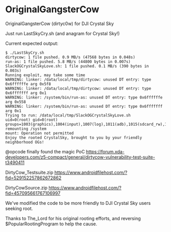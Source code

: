 # OriginalGangsterCow
OriginalGangsterCow (dirtyc0w) for DJI Crystal Sky

Just run LastSkyCry.sh (and anagram for Crystal Sky!)

Current expected output:
```
$ ./LastSkyCry.sh 
dirtycow: 1 file pushed. 0.9 MB/s (47568 bytes in 0.048s)
run-as: 1 file pushed. 5.8 MB/s (44800 bytes in 0.007s)
SlackOGCrystalSkyLove.sh: 1 file pushed. 0.1 MB/s (390 bytes in 0.003s)
Running exploit, may take some time
WARNING: linker: /data/local/tmp/dirtycow: unused DT entry: type 0x6ffffffe arg 0x5f8
WARNING: linker: /data/local/tmp/dirtycow: unused DT entry: type 0x6fffffff arg 0x1
WARNING: linker: /system/bin/run-as: unused DT entry: type 0x6ffffffe arg 0x558
WARNING: linker: /system/bin/run-as: unused DT entry: type 0x6fffffff arg 0x1
Trying to run: /data/local/tmp/SlackOGCrystalSkyLove.sh
uid=0(root) gid=0(root) groups=1003(graphics),1004(input),1007(log),1011(adb),1015(sdcard_rw),1028(sdcard_r),3001(net_bt_admin),3002(net_bt),3003(inet),3006(net_bw_stats)
remounting /system
mount: Operation not permitted
Enjoy the rooted CrystalSky, brought to you by your friendly neighborhood OGs!
```

@opcode finally found the magic PoC
https://forum.xda-developers.com/z5-compact/general/dirtycow-vulnerability-test-suite-t3490411

DirtyCow_Testsuite.zip
https://www.androidfilehost.com/?fid=529152257862672862

DirtyCowSource.zip
https://www.androidfilehost.com/?fid=457095661767106997

We've modified the code to be more friendly to DJI Crystal Sky users seeking root. 

Thanks to The_Lord for his original rooting efforts, and reversing $PopularRootingProgram to help the cause. 


